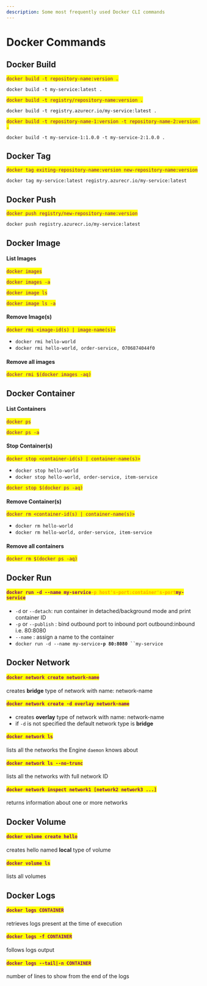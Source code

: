 ```yaml
---
description: Some most frequently used Docker CLI commands
---
```


# Docker Commands

## Docker Build

<mark style="color:purple;">`docker build -t repository-name:version .`</mark>

`docker build -t my-service:latest .`

<mark style="color:purple;">`docker build -t registry/repository-name:version .`</mark>

`docker build -t registry.azurecr.io/my-service:latest .`

<mark style="color:purple;">`docker build -t repository-name-1:version -t repository-name-2:version .`</mark>

`docker build -t my-service-1:1.0.0 -t my-service-2:1.0.0 .`

## Docker Tag

<mark style="color:purple;">`docker tag exiting-repository-name:version new-repository-name:version`</mark>

`docker tag my-service:latest registry.azurecr.io/my-service:latest`

## Docker Push

<mark style="color:purple;">`docker push registry/new-repository-name:version`</mark>

`docker push registry.azurecr.io/my-service:latest`

## Docker Image

#### List Images

<mark style="color:purple;">`docker images`</mark>

<mark style="color:purple;">`docker images -a`</mark>

<mark style="color:purple;">`docker image ls`</mark>

<mark style="color:purple;">`docker image ls -a`</mark>

#### Remove Image(s)

<mark style="color:purple;">`docker rmi <image-id(s) | image-name(s)>`</mark>

* `docker rmi hello-world`
* `docker rmi hello-world, order-service, 0706874044f0`

#### Remove all images

<mark style="color:purple;">`docker rmi $(docker images -aq)`</mark>

## Docker Container

#### List Containers

<mark style="color:purple;">`docker ps`</mark>

<mark style="color:purple;">`docker ps -a`</mark>

#### Stop Container(s)

<mark style="color:purple;">`docker stop <container-id(s) | container-name(s)>`</mark>

* `docker stop hello-world`
* `docker stop hello-world, order-service, item-service`

<mark style="color:purple;">`docker stop $(docker ps -aq)`</mark>

#### Remove Container(s)

<mark style="color:purple;">`docker rm <container-id(s) | container-name(s)>`</mark>

* `docker rm hello-world`
* `docker rm hello-world, order-service, item-service`

#### Remove all containers

<mark style="color:purple;">`docker rm $(docker ps -aq)`</mark>

## Docker Run

#### <mark style="color:purple;">`docker run -d --name my-service`</mark><mark style="color:orange;">**`-p host's-port:container's-port`**</mark><mark style="color:purple;">`my-service`</mark>

* `-d` or `--detach`: run container in detached/background mode and print container ID
* `-p` or `--publish` : bind outbound port to inbound port outbound:inbound i.e. 80:8080
* `--name` : assign a name to the container
* `docker run -d --name my-service`**`-p 80:8080`**` ``my-service`

## Docker Network

#### <mark style="color:purple;">`docker network create network-name`</mark>

creates **bridge** type of network with name: network-name

#### <mark style="color:purple;">`docker network create -d overlay network-name`</mark>

* creates **overlay** type of network with name: network-name
* if `-d` is not specified the default network type is **bridge**

#### <mark style="color:purple;">`docker network ls`</mark>

lists all the networks the Engine `daemon` knows about&#x20;

#### <mark style="color:purple;">`docker network ls --no-trunc`</mark>

lists all the networks with full network ID

#### <mark style="color:purple;">`docker network inspect network1 [network2 network3 ...]`</mark>

returns information about one or more networks

## Docker Volume

#### <mark style="color:purple;">`docker volume create hello`</mark>

creates hello named **local** type of volume

#### <mark style="color:purple;">`docker volume ls`</mark>

lists all volumes

## Docker Logs

#### <mark style="color:purple;">`docker logs CONTAINER`</mark>

retrieves logs present at the time of execution

#### <mark style="color:purple;">`docker logs -f CONTAINER`</mark>

follows logs output

#### <mark style="color:purple;">`docker logs --tail|-n CONTAINER`</mark>

number of lines to show from the end of the logs
